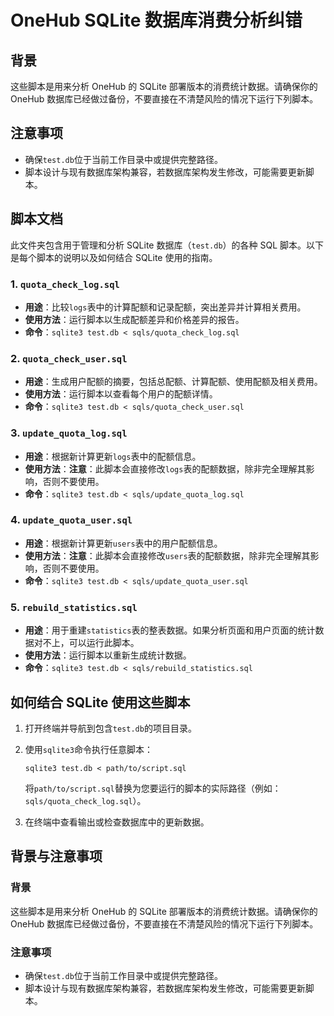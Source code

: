 # OneHub SQLite 数据库消费分析纠错

## 背景

这些脚本是用来分析 OneHub 的 SQLite 部署版本的消费统计数据。请确保你的 OneHub 数据库已经做过备份，不要直接在不清楚风险的情况下运行下列脚本。

## 注意事项

- 确保`test.db`位于当前工作目录中或提供完整路径。
- 脚本设计与现有数据库架构兼容，若数据库架构发生修改，可能需要更新脚本。

## 脚本文档

此文件夹包含用于管理和分析 SQLite 数据库（`test.db`）的各种 SQL 脚本。以下是每个脚本的说明以及如何结合 SQLite 使用的指南。

### 1. `quota_check_log.sql`

- **用途**：比较`logs`表中的计算配额和记录配额，突出差异并计算相关费用。
- **使用方法**：运行脚本以生成配额差异和价格差异的报告。
- **命令**：`sqlite3 test.db < sqls/quota_check_log.sql`

### 2. `quota_check_user.sql`

- **用途**：生成用户配额的摘要，包括总配额、计算配额、使用配额及相关费用。
- **使用方法**：运行脚本以查看每个用户的配额详情。
- **命令**：`sqlite3 test.db < sqls/quota_check_user.sql`

### 3. `update_quota_log.sql`

- **用途**：根据新计算更新`logs`表中的配额信息。
- **使用方法**：**注意**：此脚本会直接修改`logs`表的配额数据，除非完全理解其影响，否则不要使用。
- **命令**：`sqlite3 test.db < sqls/update_quota_log.sql`

### 4. `update_quota_user.sql`

- **用途**：根据新计算更新`users`表中的用户配额信息。
- **使用方法**：**注意**：此脚本会直接修改`users`表的配额数据，除非完全理解其影响，否则不要使用。
- **命令**：`sqlite3 test.db < sqls/update_quota_user.sql`

### 5. `rebuild_statistics.sql`

- **用途**：用于重建`statistics`表的整表数据。如果分析页面和用户页面的统计数据对不上，可以运行此脚本。
- **使用方法**：运行脚本以重新生成统计数据。
- **命令**：`sqlite3 test.db < sqls/rebuild_statistics.sql`

## 如何结合 SQLite 使用这些脚本

1. 打开终端并导航到包含`test.db`的项目目录。
2. 使用`sqlite3`命令执行任意脚本：

   ```
   sqlite3 test.db < path/to/script.sql
   ```

   将`path/to/script.sql`替换为您要运行的脚本的实际路径（例如：`sqls/quota_check_log.sql`）。

3. 在终端中查看输出或检查数据库中的更新数据。

## 背景与注意事项

### 背景

这些脚本是用来分析 OneHub 的 SQLite 部署版本的消费统计数据。请确保你的 OneHub 数据库已经做过备份，不要直接在不清楚风险的情况下运行下列脚本。

### 注意事项

- 确保`test.db`位于当前工作目录中或提供完整路径。
- 脚本设计与现有数据库架构兼容，若数据库架构发生修改，可能需要更新脚本。
